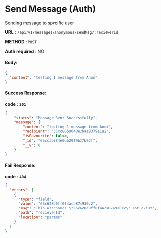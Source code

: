 # Send Message (Auth)

Sending message to specific user

**URL** : `/api/v1/messages/anonymous/sendMsg/:recieverId`

**METHOD** : `POST`

**Auth required** : NO

#### Body:

```json
{
  "content": "testing 1 message from Anon"
}
```

#### Success Response:

**code** : **`201`**

```Json
{
    "status": "Message Sent Successfully",
    "message": {
        "content": "testing 1 message from Anon",
        "recipient": "65cc8859048e2bae9379e1a2",
        "isFavourite": false,
        "_id": "65ccab584e0bb29f9b27b92f",
        "__v": 0
    }
}

```

#### Fail Response:

**code** : **`404`**

```json
{
  "errors": [
    {
      "type": "field",
      "value": "65c628d0ff0f4acb874930c2",
      "msg": "This username: \"65c628d0ff0f4acb874930c2\" not exist",
      "path": "recieverId",
      "location": "params"
    }
  ]
}
```
